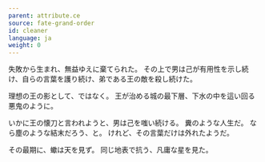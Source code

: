 ```yaml
---
parent: attribute.ce
source: fate-grand-order
id: cleaner
language: ja
weight: 0
---
```


失敗から生まれ、無益ゆえに棄てられた。
その上で男は己が有用性を示し続け、自らの言葉を護り続け、弟である王の敵を殺し続けた。

理想の王の影として、ではなく。
王が治める城の最下層、下水の中を這い回る悪鬼のように。

いかに王の懐刀と言われようと、男は己を嗤い続ける。
糞のような人生だ。
なら塵のような結末だろう、と。
けれど、その言葉だけは外れたようだ。

その最期に、蠍は天を見ず。
同じ地表で抗う、凡庸な星を見た。
